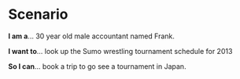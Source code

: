 # Scenario

**I am a**... 30 year old male accountant named Frank.

**I want to**… look up the Sumo wrestling tournament schedule for 2013

**So I can**… book a trip to go see a tournament in Japan. 